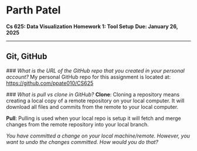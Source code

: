 # Parth Patel
**Cs 625: Data Visualization**
**Homework 1: Tool Setup**
**Due: January 26, 2025**

---


## Git, GitHub
<em> ### What is the URL of the GitHub repo that you created in your personal account? </em>
My personal GitHub repo for this assignment is located at: 
https://github.com/ppate010/CS625

<em> ### What is pull vs clone in GitHub? </em>
**Clone**: Cloning a repository means creating a local copy of a remote repository on your local computer. It will download all files and commits from the remote to your local computer.

**Pull**: Pulling is used when your local repo is setup it will fetch and merge changes from the remote repository into your local branch.

<em> You have committed a change on your local machine/remote. However, you want to undo the changes committed. How would you do that? </em>
